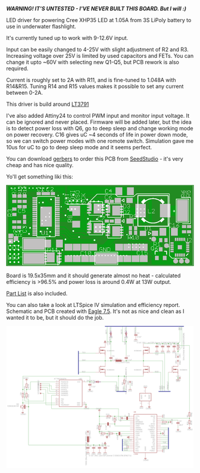 ***WARNING! IT'S UNTESTED - I'VE NEVER BUILT THIS BOARD. But I will :)***

LED driver for powering Cree XHP35 LED at 1.05A from 3S LiPoly battery to use in underwater flashlight.

It's currently tuned up to work with 9-12.6V input.

Input can be easily changed to 4-25V with slight adjustment of R2 and R3. Increasing voltage over 25V is limited by used capacitors and FETs. You can change it upto ~60V with selecting new Q1-Q5, but PCB rework is also required.

Current is roughly set to 2A with R11, and is fine-tuned to 1.048A with R14&R15. Tuning R14 and R15 values makes it possible to set any current between 0-2A.

This driver is build around [LT3791](http://www.linear.com/product/LT3791)

I've also added Attiny24 to control PWM input and monitor input voltage. It can be ignored and never placed. Firmware will be added later, but the idea is to detect power loss with Q6, go to deep sleep and change working mode on power recovery. C16 gives uC ~4 seconds of life in power down mode, so we can switch power modes with one romote switch. Simulation gave me 10us for uC to go to deep sleep mode and it seems perfect.

You can download [gerbers](binaries/led_driver_12v_1a.zip?raw=true) to order this PCB from [SeedStudio](http://www.seeedstudio.com/service/index.php?r=pcb) - it's very cheap and has nice quality.


Yo'll get something liki this:

![top](binaries/top.png)

Board is 19.5x35mm and it should generate almost no heat - calculated efficiency is >96.5% and power loss is around 0.4W at 13W output.

[Part List](part_list.txt?raw=true) is also included.

You can also take a look at LTSpice IV simulation and efficiency report. Schematic and PCB created with [Eagle 7.5](http://www.cadsoftusa.com/). It's not as nice and clean as I wanted it to be, but it should do the job.

![top](binaries/schematic.png)

